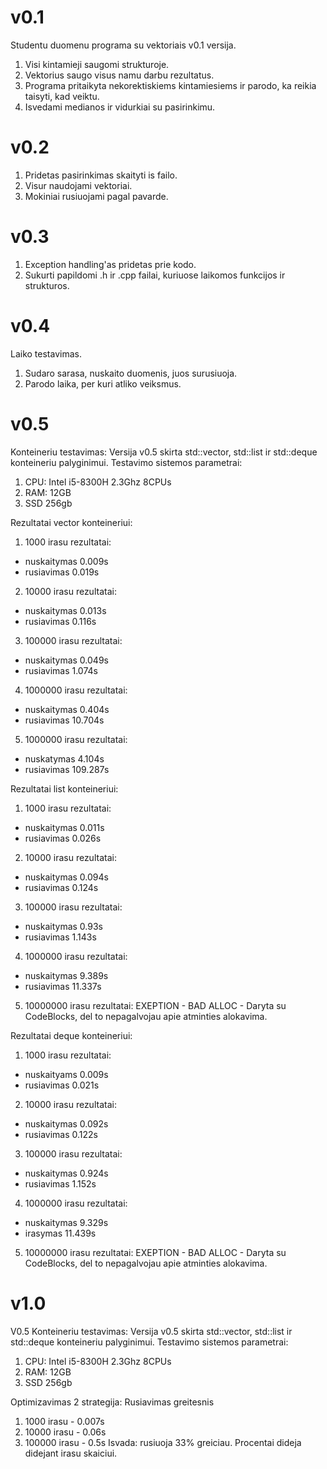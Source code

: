 # v0.1
Studentu duomenu programa su vektoriais v0.1 versija.
1. Visi kintamieji saugomi strukturoje.
2. Vektorius saugo visus namu darbu rezultatus.
3. Programa pritaikyta nekorektiskiems kintamiesiems ir parodo, ka reikia taisyti, kad veiktu.
4. Isvedami medianos ir vidurkiai su pasirinkimu.
#  v0.2
1. Pridetas pasirinkimas skaityti is failo.
2. Visur naudojami vektoriai.
3. Mokiniai rusiuojami pagal pavarde.
# v0.3
1. Exception handling'as pridetas prie kodo.
2. Sukurti papildomi .h ir .cpp failai, kuriuose laikomos funkcijos ir strukturos.
# v0.4
Laiko testavimas.
1. Sudaro sarasa, nuskaito duomenis, juos surusiuoja.
2. Parodo laika, per kuri atliko veiksmus.
# v0.5 
Konteineriu testavimas:
Versija v0.5 skirta std::vector, std::list ir std::deque konteineriu palyginimui.
Testavimo sistemos parametrai:
1. CPU: Intel i5-8300H 2.3Ghz 8CPUs
2. RAM: 12GB
3. SSD 256gb

Rezultatai vector konteineriui:
  1. 1000 irasu rezultatai:
  - nuskaitymas 0.009s
  - rusiavimas 0.019s
  2. 10000 irasu rezultatai:
  - nuskaitymas 0.013s
  - rusiavimas 0.116s
  3. 100000 irasu rezultatai:
  - nuskaitymas 0.049s
  - rusiavimas 1.074s
  4. 1000000 irasu rezultatai:
  - nuskaitymas 0.404s
  - rusiavimas 10.704s
  5. 1000000 irasu rezultatai:
  - nuskatymas 4.104s
  - rusiavimas 109.287s
  
Rezultatai list konteineriui:
  1. 1000 irasu rezultatai:
  - nuskaitymas 0.011s
  - rusiavimas 0.026s
  2. 10000 irasu rezultatai:
  - nuskaitymas 0.094s
  - rusiavimas  0.124s
  3. 100000 irasu rezultatai:
  - nuskaitymas 0.93s
  - rusiavimas 1.143s
  4. 1000000 irasu rezultatai:
  - nuskaitymas 9.389s
  - rusiavimas 11.337s
  5. 10000000 irasu rezultatai:
  EXEPTION - BAD ALLOC - Daryta su CodeBlocks, del to nepagalvojau apie atminties alokavima.
 
 Rezultatai deque konteineriui:
   1. 1000 irasu rezultatai:
   - nuskaityams 0.009s
   - rusiavimas 0.021s
   2. 10000 irasu rezultatai:
   - nuskaitymas 0.092s
   - rusiavimas 0.122s
   3. 100000 irasu rezultatai:
   - nuskaitymas 0.924s
   - rusiavimas 1.152s
   4. 1000000 irasu rezultatai:
   - nuskaitymas 9.329s
   - irasymas 11.439s
   5. 10000000 irasu rezultatai:
   EXEPTION - BAD ALLOC - Daryta su CodeBlocks, del to nepagalvojau apie atminties alokavima.
# v1.0
V0.5 Konteineriu testavimas:
Versija v0.5 skirta std::vector, std::list ir std::deque konteineriu palyginimui.
Testavimo sistemos parametrai:
1. CPU: Intel i5-8300H 2.3Ghz 8CPUs
2. RAM: 12GB
3. SSD 256gb

Optimizavimas 2 strategija:
Rusiavimas greitesnis
1. 1000 irasu - 0.007s
2. 10000 irasu - 0.06s
3. 100000 irasu - 0.5s
Isvada: rusiuoja 33% greiciau. Procentai dideja didejant irasu skaiciui.
